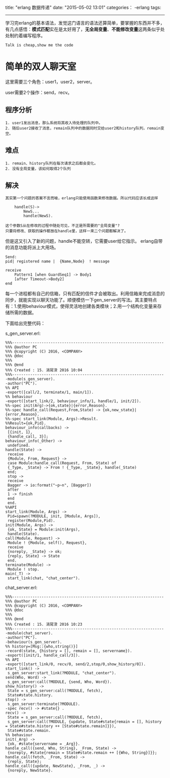 title: "erlang 数据传递"
date: "2015-05-02 13:01"
categories：
    -erlang
tags:
    
---
学习完erlang的基本语法，发觉这门语言的语法还算简单，要掌握的东西并不多，有几点感悟：**模式匹配**实在是太好用了，**无全局变量**、**不能修改变量**这两条似乎处处制约着编写程序。

`Talk is cheap,show me the code`

# 简单的双人聊天室

这里需要三个角色：user1，user2，server。

user需要2个操作：send，recv。

## 程序分析

```
1. user1发出消息，那么系统将其收入待处理的队列中。
2. 随后user2接收了消息，remain队列中的数据同时交给user2和history队列，remain变空。
```

## 难点

```
1. remain、history队列在每次请求之后都会变化。
2. 没有全局变量，该如何取得2个队列
```

## 解决

```
其实第一个问题的答案不言而喻，erlang只能使用函数来修改数据。所以代码应该长成这样
```

```
    handle(S)->
        NewS...
        handle(NewS).
```

```
这个参数S从在修改的过程中随处可见，不正是所需要的"全局变量"?
只要将修改、获取的操作都放在handle里，这样一来二个问题都解决了。
```

但是这又引入了新的问题，handle不能空转，它需要user给它指示。
erlang自带的消息功能将派上大用场。

```
Send:
pid| registered name |  {Name,Node}  ! message

receive
    Pattern1 [when GuardSeq1] -> Body1
    [after Timeout->Body2]
end
```

每一个进程都有自己的信箱，只有匹配的信件才会被取出。利用信箱来完成消息的同步，就能实现以聊天功能了。顺便模仿一下gen\_server的写法。其主要特点有：1.使用behaviour模式，使得灵活地创建各类模块；2.用一个结构化变量来存储所需的数据。

下面给出完整代码：

s_gen_server.erl:
```
%%%-------------------------------------------------------------------
%%% @author PC
%%% @copyright (C) 2016, <COMPANY>
%%% @doc
%%%
%%% @end
%%% Created : 15. 涓冩湀 2016 10:04
%%%-------------------------------------------------------------------
-module(s_gen_server).
-author("PC").
%% API
-export([call/2, terminate/1, main/1]).
%% behaviour
-export([start_link/2, behaviour_info/1, handle/1, init/2]).
%%-spec init(Arg)->{ok,state}|{error,Reason}.
%%-spec handle_call(Request,From,State) -> {ok,new_state}|{error,Reason}.
%%-spec start_link(Module, Args)->Result.
%%Result={ok,Pid}.
behaviour_info(callbacks) ->
 [{init, 1},
 {handle_call, 3}];
behaviour_info(_Other) ->
 undefined.
handle(State) ->
 receive
 {Module, From, Request} ->
 case Module:handle_call(Request, From, State) of
 {_Type, _State} -> From ! {_Type, _State}, handle(_State)
 end;
 stop ->
 receive
 Bagger -> io:format("~p~n", [Bagger])
 after
 1 -> finish
 end
 end.
%%API
start_link(Module, Args) ->
 Pid=spawn(?MODULE, init, [Module, Args]),
 register(Module,Pid).
init(Module, Args) ->
 {ok, State} = Module:init(Args),
 handle(State).
call(Module, Request) ->
 Module ! {Module, self(), Request},
 receive
 {noreply, _State} -> ok;
 {reply, State} -> State
 end.
terminate(Module) ->
 Module ! stop.
main(_T) ->
 start_link(chat, "chat_center").
```
chat_server.erl:
```
%%%-------------------------------------------------------------------
%%% @author PC
%%% @copyright (C) 2016, <COMPANY>
%%% @doc
%%%
%%% @end
%%% Created : 15. 涓冩湀 2016 10:23
%%%-------------------------------------------------------------------
-module(chat_server).
-author("PC").
-behaviour(s_gen_server).
%% history=[Msg::{who,string()}]
-record(state, {history = [], remain = [], servername}).
-export([init/1, handle_call/3]).
%% API
-export([start_link/0, recv/0, send/2,stop/0,show_history/0]).
start_link() ->
 s_gen_server:start_link(?MODULE, "chat_center").
send(Who, Word) ->
 s_gen_server:call(?MODULE, {send, Who, Word}).
show_history() ->
 State = s_gen_server:call(?MODULE, fetch),
 State#state.history.
stop() ->
 s_gen_server:terminate(?MODULE).
-spec recv() -> #state{} .
recv() ->
 State = s_gen_server:call(?MODULE, fetch),
 s_gen_server:call(?MODULE, {update, State#state{remain = [], history = State#state.history ++ [State#state.remain]}}),
 State#state.remain.
%% behaviour
init(_Arg) ->
 {ok, #state{servername = _Arg}}.
handle_call({send, Who, String}, _From, State) ->
 {noreply, #state{remain = State#state.remain ++ [{Who, String}]}};
handle_call(fetch, _From, State) ->
 {reply, State};
handle_call({update, NewState}, _From, _) ->
 {noreply, NewState}.
```



